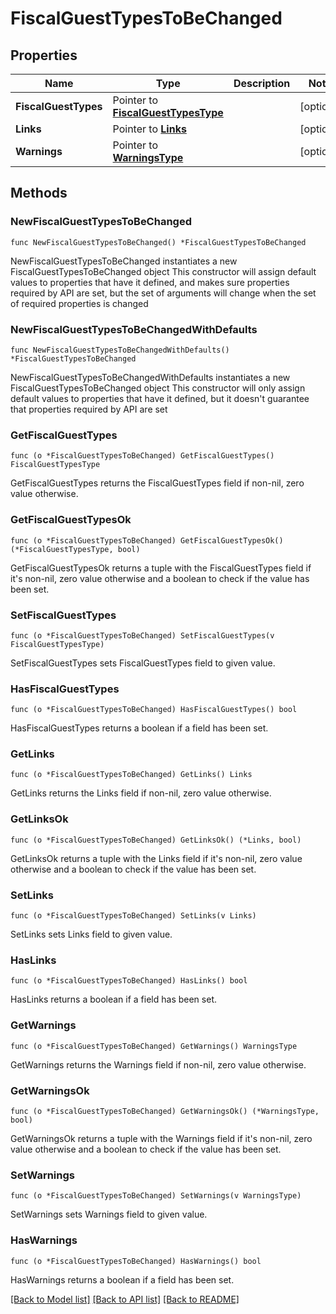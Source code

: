 # FiscalGuestTypesToBeChanged

## Properties

Name | Type | Description | Notes
------------ | ------------- | ------------- | -------------
**FiscalGuestTypes** | Pointer to [**FiscalGuestTypesType**](FiscalGuestTypesType.md) |  | [optional] 
**Links** | Pointer to [**Links**](Links.md) |  | [optional] 
**Warnings** | Pointer to [**WarningsType**](WarningsType.md) |  | [optional] 

## Methods

### NewFiscalGuestTypesToBeChanged

`func NewFiscalGuestTypesToBeChanged() *FiscalGuestTypesToBeChanged`

NewFiscalGuestTypesToBeChanged instantiates a new FiscalGuestTypesToBeChanged object
This constructor will assign default values to properties that have it defined,
and makes sure properties required by API are set, but the set of arguments
will change when the set of required properties is changed

### NewFiscalGuestTypesToBeChangedWithDefaults

`func NewFiscalGuestTypesToBeChangedWithDefaults() *FiscalGuestTypesToBeChanged`

NewFiscalGuestTypesToBeChangedWithDefaults instantiates a new FiscalGuestTypesToBeChanged object
This constructor will only assign default values to properties that have it defined,
but it doesn't guarantee that properties required by API are set

### GetFiscalGuestTypes

`func (o *FiscalGuestTypesToBeChanged) GetFiscalGuestTypes() FiscalGuestTypesType`

GetFiscalGuestTypes returns the FiscalGuestTypes field if non-nil, zero value otherwise.

### GetFiscalGuestTypesOk

`func (o *FiscalGuestTypesToBeChanged) GetFiscalGuestTypesOk() (*FiscalGuestTypesType, bool)`

GetFiscalGuestTypesOk returns a tuple with the FiscalGuestTypes field if it's non-nil, zero value otherwise
and a boolean to check if the value has been set.

### SetFiscalGuestTypes

`func (o *FiscalGuestTypesToBeChanged) SetFiscalGuestTypes(v FiscalGuestTypesType)`

SetFiscalGuestTypes sets FiscalGuestTypes field to given value.

### HasFiscalGuestTypes

`func (o *FiscalGuestTypesToBeChanged) HasFiscalGuestTypes() bool`

HasFiscalGuestTypes returns a boolean if a field has been set.

### GetLinks

`func (o *FiscalGuestTypesToBeChanged) GetLinks() Links`

GetLinks returns the Links field if non-nil, zero value otherwise.

### GetLinksOk

`func (o *FiscalGuestTypesToBeChanged) GetLinksOk() (*Links, bool)`

GetLinksOk returns a tuple with the Links field if it's non-nil, zero value otherwise
and a boolean to check if the value has been set.

### SetLinks

`func (o *FiscalGuestTypesToBeChanged) SetLinks(v Links)`

SetLinks sets Links field to given value.

### HasLinks

`func (o *FiscalGuestTypesToBeChanged) HasLinks() bool`

HasLinks returns a boolean if a field has been set.

### GetWarnings

`func (o *FiscalGuestTypesToBeChanged) GetWarnings() WarningsType`

GetWarnings returns the Warnings field if non-nil, zero value otherwise.

### GetWarningsOk

`func (o *FiscalGuestTypesToBeChanged) GetWarningsOk() (*WarningsType, bool)`

GetWarningsOk returns a tuple with the Warnings field if it's non-nil, zero value otherwise
and a boolean to check if the value has been set.

### SetWarnings

`func (o *FiscalGuestTypesToBeChanged) SetWarnings(v WarningsType)`

SetWarnings sets Warnings field to given value.

### HasWarnings

`func (o *FiscalGuestTypesToBeChanged) HasWarnings() bool`

HasWarnings returns a boolean if a field has been set.


[[Back to Model list]](../README.md#documentation-for-models) [[Back to API list]](../README.md#documentation-for-api-endpoints) [[Back to README]](../README.md)


